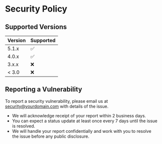# Security Policy

## Supported Versions

| Version    | Supported          |
| ---------- | ------------------ |
| 5.1.x      | :white_check_mark: |
| 4.0.x      | :white_check_mark: |
| 3.x.x      | :x:                |
| < 3.0     | :x:                |

## Reporting a Vulnerability

To report a security vulnerability, please email us at [security@yourdomain.com](mailto:security@yourdomain.com) with details of the issue.

- We will acknowledge receipt of your report within 2 business days.
- You can expect a status update at least once every 7 days until the issue is resolved.
- We will handle your report confidentially and work with you to resolve the issue before any public disclosure.
